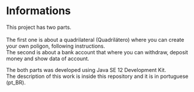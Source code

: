 # Informations
This project has two parts.<br><br>
The first one is about a quadrilateral (Quadrilátero) where you can create your own poligon, following instructions.<br>
The second is about a bank account that where you can withdraw, deposit money and show data of account.<br>

The both parts was developed using Java SE 12 Development Kit.<br>
The description of this work is inside this repository and it is in portuguese (pt_BR).
